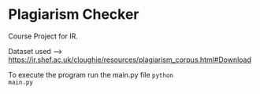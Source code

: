 <h1> Plagiarism Checker</h1>

Course Project for IR.

Dataset used --> https://ir.shef.ac.uk/cloughie/resources/plagiarism_corpus.html#Download

To execute the program run the main.py file <code>python main.py</code>
